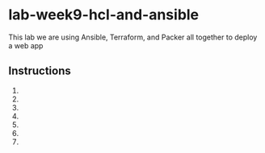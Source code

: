 # lab-week9-hcl-and-ansible

This lab we are using Ansible, Terraform, and Packer all together to deploy a web app

## Instructions
1. 
1. 
1. 
1. 
1. 
1. 
1. 

